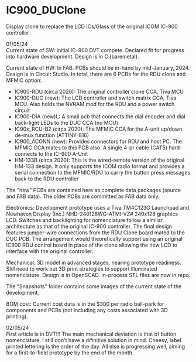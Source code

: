 # IC900_DUClone
Display clone to replace the LCD ICs/Glass of the original ICOM IC-900 controller

01/05/24<br>
Current state of SW: Initial IC-900 DVT compete.  Declared fit for progress into hardware development.  Design is in C (baremetal).

Current state of HW: In FAB.  PCBs should be in-hand by mid-January, 2024.  Design is in Circuit Studio.  In total, there are 6 PCBs for the RDU clone and MFMIC option:<br>
- IC900-RDU (circa 2020): The original controller clone CCA, Tiva MCU
- IC900-DUC (new): The LCD controller and switch matrix CCA, Tiva MCU.  Also holds the NVRAM mod for the RDU and a power switch circuit
- IC900-DIA (new)L: A small pcb that connects the dial encoder and dial back-light LEDs to the DUC CCA (no MCU)
- IC90x_RCU-B2 (circa 2020): The MFMIC CCA for the A-unit up/down de-mux function (ATTINY-816)
- IC900_ACONN (new): Provides connectors for RDU and host PC.  The MFMIC CCA mates to this PCB also.  A single 4-pr cable (CAT5) hard-connects to the IC-900 A-Unit
- HM-133B (circa 2020): This is the wired-remote version of the original HM-133 design.  It only supports the ICOM radio format and provides a serial connection to the MFMIC/RDU to carry the button press messages back to the RDU controller

The "new" PCBs are contained here as complete data packages (source and FAB data).  The older PCBs are committed as FAB data only.

Electronics: Development prototype uses a Tiva TM4C123G Launchpad and Newhaven Display (Inc.) NHD-240128WG-ATMI-VZ# 240x128 graphics LCD.  Switches and backlighting for nomenclature follow a similar architecture as that of the original IC-900 controller. The final design features jumper-wire connections from the RDU Clone board mated to the DUC PCB.  The arrangement would theoretically support using an original IC900 RDU control board in place of the clone allowing the new LCD to interface with the original controller.

Mechanical: 3D model in advanced stages, nearing prototype readiness. Still need to work out 3D print strategies to support illuminated nomenclature.  Design is in OpenSCAD.  In-process STL files are now in repo.

The "Snapshots" folder contains some images of the current state of the development.

BOM cost: Current cost data is in the $300 per radio ball-park for components and PCBs (not including any costs associated with 3D printing).

02/05/24<br>
First article is in DVT!!! The main mechanical deviation is that of button nomenclature.  I still don't have a difinitive solution in mind.  Cheesy, label printed lettering is the order of the day.  All else is progressing well, aiming for a first-to-field prototype by the end of the month.
